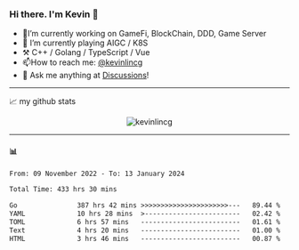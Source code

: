 ### Hi there. I'm Kevin 👋

- 🔭I’m currently working on GameFi, BlockChain, DDD, Game Server
- 🌱 I’m currently playing AIGC / K8S
-   :hammer_and_pick: C++ / Golang / TypeScript / Vue
- 📫How to reach me: [@kevinlincg](https://twitter.com/kevinlincg) 
-   :thought_balloon: Ask me anything at [Discussions](https://github.com/kevinlincg/kevinlincg/discussions/new)!

---

📈 my github stats

<p align="center"> <img src="https://github-readme-stats-ouuan.vercel.app/api?username=kevinlincg&theme=dark&show_icons=true&count_private=true" alt="kevinlincg" />

---

#### :bar_chart: 

<!--START_SECTION:waka-->

```txt
From: 09 November 2022 - To: 13 January 2024

Total Time: 433 hrs 30 mins

Go               387 hrs 42 mins >>>>>>>>>>>>>>>>>>>>>>---   89.44 %
YAML             10 hrs 28 mins  >------------------------   02.42 %
TOML             6 hrs 57 mins   -------------------------   01.61 %
Text             4 hrs 20 mins   -------------------------   01.00 %
HTML             3 hrs 46 mins   -------------------------   00.87 %
```

<!--END_SECTION:waka-->
